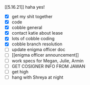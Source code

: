 [[5.16.21]]
haha yes!

- [x] get my shit together
- [x] code
- [x] cobble general
- [x] contact katie about lease
- [x] lots of cobble coding
- [x] cobble branch resolution
- [ ] update enigma officer doc
- [ ] [[enigma officer announcement]]
- [ ] work specs for Megan, Julie, Armin
- [ ] GET COSIGNER INFO FROM JAWAN
- [ ] get high
- [ ] hang with Shreya at night